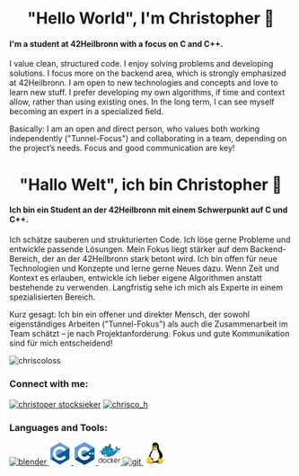 <h1 align="center">"Hello World", I'm Christopher 👋</h1> <h4 align="left">I'm a student at 42Heilbronn with a focus on C and C++.</h4>
I value clean, structured code.
I enjoy solving problems and developing solutions.
I focus more on the backend area, which is strongly emphasized at 42Heilbronn.
I am open to new technologies and concepts and love to learn new stuff.
I prefer developing my own algorithms, if time and context allow, rather than using existing ones.
In the long term, I can see myself becoming an expert in a specialized field.

Basically: I am an open and direct person, who values both working independently ("Tunnel-Focus") and collaborating in a team, depending on the project’s needs. Focus and good communication are key!

<h1 align="center">"Hallo Welt", ich bin Christopher 👋</h1> <h4 align="left">Ich bin ein Student an der 42Heilbronn mit einem Schwerpunkt auf C und C++.</h4>
Ich schätze sauberen und strukturierten Code.
Ich löse gerne Probleme und entwickle passende Lösungen.
Mein Fokus liegt stärker auf dem Backend-Bereich, der an der 42Heilbronn stark betont wird.
Ich bin offen für neue Technologien und Konzepte und lerne gerne Neues dazu.
Wenn Zeit und Kontext es erlauben, entwickle ich lieber eigene Algorithmen anstatt bestehende zu verwenden.
Langfristig sehe ich mich als Experte in einem spezialisierten Bereich.

Kurz gesagt: Ich bin ein offener und direkter Mensch, der sowohl eigenständiges Arbeiten ("Tunnel-Fokus") als auch die Zusammenarbeit im Team schätzt – je nach Projektanforderung. Fokus und gute Kommunikation sind für mich entscheidend!

<p align="left"> <img src="https://komarev.com/ghpvc/?username=chriscoloss&label=Profile%20views&color=0e75b6&style=flat" alt="chriscoloss" /> </p> <h3 align="left">Connect with me:</h3> <p align="left"> <a href="https://linkedin.com/in/christoper stocksieker" target="blank"><img align="center" src="https://raw.githubusercontent.com/rahuldkjain/github-profile-readme-generator/master/src/images/icons/Social/linked-in-alt.svg" alt="christoper stocksieker" height="30" width="40" /></a> <a href="https://instagram.com/chrisco_h" target="blank"><img align="center" src="https://raw.githubusercontent.com/rahuldkjain/github-profile-readme-generator/master/src/images/icons/Social/instagram.svg" alt="chrisco_h" height="30" width="40" /></a> </p> <h3 align="left">Languages and Tools:</h3> <p align="left"> <a href="https://www.blender.org/" target="_blank" rel="noreferrer"> <img src="https://download.blender.org/branding/community/blender_community_badge_white.svg" alt="blender" width="40" height="40"/> </a> <a href="https://www.cprogramming.com/" target="_blank" rel="noreferrer"> <img src="https://raw.githubusercontent.com/devicons/devicon/master/icons/c/c-original.svg" alt="c" width="40" height="40"/> </a> <a href="https://www.w3schools.com/cpp/" target="_blank" rel="noreferrer"> <img src="https://raw.githubusercontent.com/devicons/devicon/master/icons/cplusplus/cplusplus-original.svg" alt="cplusplus" width="40" height="40"/> </a> <a href="https://www.docker.com/" target="_blank" rel="noreferrer"> <img src="https://raw.githubusercontent.com/devicons/devicon/master/icons/docker/docker-original-wordmark.svg" alt="docker" width="40" height="40"/> </a> <a href="https://git-scm.com/" target="_blank" rel="noreferrer"> <img src="https://www.vectorlogo.zone/logos/git-scm/git-scm-icon.svg" alt="git" width="40" height="40"/> </a> <a href="https://www.linux.org/" target="_blank" rel="noreferrer"> <img src="https://raw.githubusercontent.com/devicons/devicon/master/icons/linux/linux-original.svg" alt="linux" width="40" height="40"/> </a> </p>
